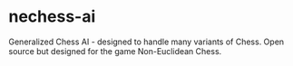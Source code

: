 # nechess-ai
Generalized Chess AI - designed to handle many variants of Chess. Open source but designed for the game Non-Euclidean Chess.
